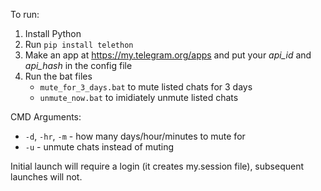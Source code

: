 To run:
1. Install Python
1. Run `pip install telethon`
1. Make an app at https://my.telegram.org/apps and put your *api_id* and *api_hash* in the config file
1. Run the bat files
	- `mute_for_3_days.bat` to mute listed chats for 3 days
	- `unmute_now.bat` to imidiately unmute listed chats
	
CMD Arguments:
- `-d`, `-hr`, `-m`  - how many days/hour/minutes to mute for
- `-u` - unmute chats instead of muting

Initial launch will require a login (it creates my.session file), subsequent launches will not.